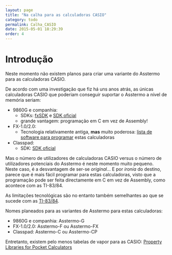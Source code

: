 ```yaml
---
layout: page
title: "Na calha para as calculadoras CASIO"
category: todo
permalink: Calha_CASIO
date: 2015-05-01 18:29:39
order: 4
---
```


# Introdução
Neste momento não existem planos para criar uma variante do Asstermo para as calculadoras CASIO.

De acordo com uma investigação que fiz há uns anos atrás, as únicas calculadoras CASIO que poderiam conseguir suportar o Asstermo a nível de memória seriam:
  * 9860G e companhia:
    * SDKs: [fxSDK](http://sourceforge.net/apps/trac/fxsdk) e [SDK oficial](http://edu.casio.com/products/sdk/9860sdk.html)
    * grande vantagem: programação em C em vez de Assembly!
  * FX-1.0/2.0:
    * Tecnologia relativamente antiga, **mas** muito poderosa: [lista de software para programar](http://casioworld.pagesperso-orange.fr/programmer/index.html) estas calculadoras
  * Classpad:
    * SDK: [SDK oficial](http://edu.casio.com/products/sdk/cpsdk.html)

Mas o número de utilizadores de calculadoras CASIO versus o número de utilizadores potenciais do Asstermo é neste momento muito pequeno. Neste caso, é a desvantagem de ser-se _original_... E por _ironia_ do destino, parece que é mais fácil programar para estas calculadoras, visto que a programação pode ser feita directamente em C em vez de Assembly, como acontece com as TI-83/84.

As limitações tecnológicas são no entanto também semelhantes ao que se sucede com as [TI-83/84](/Calha_TI83_84).

Nomes planeados para as variantes de Asstermo para estas calculadoras:
  * 9860G e companhia: Asstermo-G
  * FX-1.0/2.0: Asstermo-F ou Asstermo-FX
  * Classpad: Asstermo-C ou Asstermo-CP


Entretanto, existem pelo menos tabelas de vapor para as CASIO: [Property Libraries for Pocket Calculators](http://www.steamtables-pocket-calculators.com)

